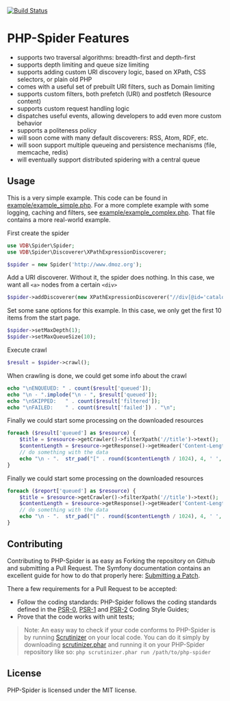 [![Build Status](https://travis-ci.org/matthijsvandenbos/php-spider.png?branch=master)](https://travis-ci.org/matthijsvandenbos/php-spider)

PHP-Spider Features
======
- supports two traversal algorithms: breadth-first and depth-first
- supports depth limiting and queue size limiting
- supports adding custom URI discovery logic, based on XPath, CSS selectors, or plain old PHP
- comes with a useful set of prebuilt URI filters, such as Domain limiting
- supports custom filters, both prefetch (URI) and postfetch (Resource content)
- supports custom request handling logic
- dispatches useful events, allowing developers to add even more custom behavior
- supports a politeness policy
- will soon come with many default discoverers: RSS, Atom, RDF, etc.
- will soon support multiple queueing and persistence mechanisms (file, memcache, redis)
- will eventually support distributed spidering with a central queue

Usage
-----
This is a very simple example. This code can be found in [example/example_simple.php](https://github.com/matthijsvandenbos/php-spider/blob/master/example/example_simple.php). For a more complete example with
some logging, caching and filters, see [example/example_complex.php](https://github.com/matthijsvandenbos/php-spider/blob/master/example/example_complex.php). That file contains a more real-world example.

First create the spider
```php
use VDB\Spider\Spider;
use VDB\Spider\Discoverer\XPathExpressionDiscoverer;

$spider = new Spider('http://www.dmoz.org');
```
Add a URI discoverer. Without it, the spider does nothing. In this case, we want all `<a>` nodes from a certain `<div>`

```php
$spider->addDiscoverer(new XPathExpressionDiscoverer("//div[@id='catalogs']//a"));
```
Set some sane options for this example. In this case, we only get the first 10 items from the start page.
```php
$spider->setMaxDepth(1);
$spider->setMaxQueueSize(10);
```
Execute crawl
```php
$result = $spider->crawl();
```
When crawling is done, we could get some info about the crawl
```php
echo "\nENQUEUED: " . count($result['queued']);
echo "\n - ".implode("\n - ", $result['queued']);
echo "\nSKIPPED:   " . count($result['filtered']);
echo "\nFAILED:    " . count($result['failed']) . "\n";
```
Finally we could start some processing on the downloaded resources
```php
foreach ($result['queued'] as $resource) {
    $title = $resource->getCrawler()->filterXpath('//title')->text();
    $contentLength = $resource->getResponse()->getHeader('Content-Length');
    // do something with the data
    echo "\n - ".  str_pad("[" . round($contentLength / 1024), 4, ' ', STR_PAD_LEFT) . "KB] $title";
}
```
Finally we could start some processing on the downloaded resources
```php
foreach ($report['queued'] as $resource) {
    $title = $resource->getCrawler()->filterXpath('//title')->text();
    $contentLength = $resource->getResponse()->getHeader('Content-Length');
    // do something with the data
    echo "\n - ".  str_pad("[" . round($contentLength / 1024), 4, ' ', STR_PAD_LEFT) . "KB] $title";
}
```
Contributing
------------
Contributing to PHP-Spider is as easy as Forking the repository on Github and submitting a Pull Request. 
The Symfony documentation contains an excellent guide for how to do that properly here: [Submitting a Patch](http://symfony.com/doc/current/contributing/code/patches.html#step-1-setup-your-environment).

There a few requirements for a Pull Request to be accepted:
- Follow the coding standards: PHP-Spider follows the coding standards defined in the [PSR-0](https://github.com/php-fig/fig-standards/blob/master/accepted/PSR-0.md), [PSR-1](https://github.com/php-fig/fig-standards/blob/master/accepted/PSR-1-basic-coding-standard.md) and [PSR-2](https://github.com/php-fig/fig-standards/blob/master/accepted/PSR-2-coding-style-guide.md) Coding Style Guides;
- Prove that the code works with unit tests;

> Note: An easy way to check if your code conforms to PHP-Spider is by running [Scrutinizer](https://scrutinizer-ci.com/) on your local code. You can do it simply by downloading [scrutinizer.phar](https://scrutinizer-ci.com/scrutinizer.phar) and running it on your PHP-Spider repository like so: `php scrutinizer.phar run /path/to/php-spider`

License
-------
PHP-Spider is licensed under the MIT license.
